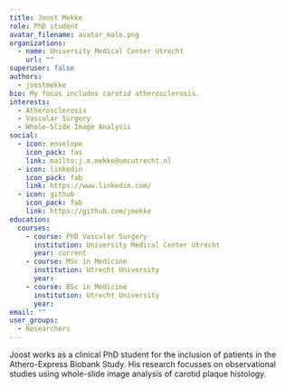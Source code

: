 ```yaml
---
title: Joost Mekke
role: PhD student
avatar_filename: avatar_male.png
organizations:
  - name: University Medical Center Utrecht
    url: ""
superuser: false
authors:
  - joostmekke
bio: My focus includes carotid atherosclerosis.
interests:
  - Atherosclerosis
  - Vascular Surgery
  - Whole-Slide Image Analysis
social:
  - icon: envelope
    icon_pack: fas
    link: mailto:j.m.mekke@umcutrecht.nl
  - icon: linkedin
    icon_pack: fab
    link: https://www.linkedin.com/
  - icon: github
    icon_pack: fab
    link: https://github.com/jmekke
education:
  courses:
    - course: PhD Vascular Surgery
      institution: University Medical Center Utrecht
      year: current
    - course: MSc in Medicine
      institution: Utrecht University
      year: 
    - course: BSc in Medicine
      institution: Utrecht University
      year: 
email: ""
user_groups:
  - Researchers
---
```

Joost works as a clinical PhD student for the inclusion of patients in the Athero-Express Biobank Study. His research focusses on observational studies using whole-slide image analysis of carotid plaque histology.
